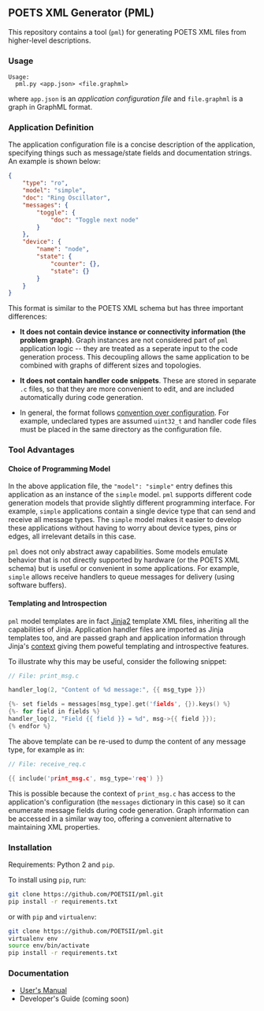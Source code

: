 ## POETS XML Generator (PML)

This repository contains a tool (`pml`) for generating POETS XML files from
higher-level descriptions.

### Usage

```
Usage:
  pml.py <app.json> <file.graphml>
```

where `app.json` is an _application configuration file_ and `file.graphml` is
a graph in GraphML format.

### Application Definition

The application configuration file is a concise description of the
application, specifying things such as message/state fields and documentation
strings. An example is shown below:


```json
{
    "type": "ro",
    "model": "simple",
    "doc": "Ring Oscillator",
    "messages": {
        "toggle": {
            "doc": "Toggle next node"
        }
    },
    "device": {
        "name": "node",
        "state": {
            "counter": {},
            "state": {}
        }
    }
}
```

This format is similar to the POETS XML schema but has three important
differences:

- **It does not contain device instance or connectivity information (the
problem graph)**. Graph instances are not considered part of `pml` application
logic -- they are treated as a seperate input to the code generation process.
This decoupling allows the same application to be combined with graphs of
different sizes and topologies.

- **It does not contain handler code snippets**. These are stored in separate
`.c` files, so that they are more convenient to edit, and are included
automatically during code generation.

- In general, the format follows [convention over
configuration](https://en.m.wikipedia.org/wiki/Convention_over_configuration).
For example, undeclared types are assumed `uint32_t` and handler code files
must be placed in the same directory as the configuration file.

### Tool Advantages

#### Choice of Programming Model

In the above application file, the `"model": "simple"` entry defines this
application as an instance of the `simple` model. `pml` supports different
code generation models that provide slightly different programming interface.
For example, `simple` applications contain a single device type that can send
and receive all message types. The `simple` model makes it easier to develop
these applications without having to worry about device types, pins or edges,
all irrelevant details in this case.

`pml` does not only abstract away capabilities. Some models emulate behavior
that is not directly supported by hardware (or the POETS XML schema) but is
useful or convenient in some applications. For example, `simple` allows
receive handlers to queue messages for delivery (using software buffers).

#### Templating and Introspection

`pml` model templates are in fact [Jinja2](http://jinja.pocoo.org/) template
XML files, inheriting all the capabilities of Jinja. Application handler files
are imported as Jinja templates too, and are passed graph and application
information through Jinja's
[context](http://jinja.pocoo.org/docs/2.10/api/#the-context) giving them
poweful templating and introspective features.

To illustrate why this may be useful, consider the following snippet:

```c
// File: print_msg.c

handler_log(2, "Content of %d message:", {{ msg_type }})

{%- set fields = messages[msg_type].get('fields', {}).keys() %}
{%- for field in fields %}
handler_log(2, "Field {{ field }} = %d", msg->{{ field }});
{% endfor %}
```

The above template can be re-used to dump the content of any message type, for
example as in:

```c
// File: receive_req.c

{{ include('print_msg.c', msg_type='req') }}
```

This is possible because the context of `print_msg.c` has access to the
application's configuration (the `messages` dictionary in this case) so it can
enumerate message fields during code generation. Graph information can be
accessed in a similar way too, offering a convenient alternative to
maintaining XML properties.

### Installation

Requirements: Python 2 and `pip`.

To install using `pip`, run:

```bash
git clone https://github.com/POETSII/pml.git
pip install -r requirements.txt
```

or with `pip` and `virtualenv`:

```bash
git clone https://github.com/POETSII/pml.git
virtualenv env
source env/bin/activate
pip install -r requirements.txt
```

### Documentation

- [User's Manual](https://github.com/POETSII/pml/blob/master/doc/manual.md)
- Developer's Guide (coming soon)
